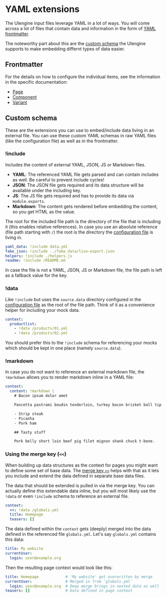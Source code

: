 # YAML extensions

The UIengine input files leverage YAML in a lot of ways.
You will come across a lot of files that contain data and information in the form of [YAML frontmatter](#frontmatter).

The noteworthy part about this are the [custom schema](#custom-schema) the UIengine supports to make embedding differnt types of data easier.

## Frontmatter

For the details on how to configure the individual items, see the information in the specific documentation:

- [Page](/basics/page/)
- [Component](/basics/component/)
- [Variant](/basics/variant/)

## Custom schema

These are the extensions you can use to embed/include data living in an external file.
You can use these custom YAML schemas in raw YAML files (like the configuration file) as well as in the frontmatter.

### !include

Includes the content of external YAML, JSON, JS or Markdown files.

- **YAML**: The referenced YAML file gets parsed and can contain includes as well. Be careful to prevent include cycles!
- **JSON**: The JSON file gets required and its data structure will be available under the including key.
- **JS**: The JS file gets required and has to provide its data via `module.exports`.
- **Markdown**: The content gets rendered before embedding the content, so you get HTML as the value.

The root for the included file path is the directory of the file that is including it (this enables relative references).
In case you use an absolute reference (file path starting with `/`) the root is the directory the [configuration file](/basics/config/) is living in.

```yaml
yaml_data: !include data.yml
fake_json: !include ../fake_data/live-export.json
helpers: !include ./helpers.js
readme: !include /README.md
```

In case the file is not a YAML, JSON, JS or Markdown file, the file path is left as a fallback value for the key.

### !data

Like `!include` but uses the `source.data` directory configured in the [configuration file](/basics/config/) as the root of the file path.
Think of it as a convenience helper for including your mock data.

```yaml
context:
  productlist:
    - !data /products/01.yml
    - !data /products/02.yml
```

You should prefer this to the `!include` schema for referencing your mocks which should be kept in one place (namely `source.data`).

### !markdown

In case you do not want to reference an external markdown file, the `!markdown` allows you to render markdown inline in a YAML file:

```yaml
context:
  content: !markdown |
    # Bacon ipsum dolor amet

    Pancetta pastrami boudin tenderloin, turkey bacon brisket ball tip shoulder meatloaf meatball jerky.

    - Strip steak
    - Picanha
    - Pork ham

    ## Tasty stuff

    Pork belly short loin beef pig filet mignon shank chuck t-bone.
```

### Using the merge key (`<<`)

When building up data structures as the context for pages you might want to define some set of base data.
The [merge key `<<`](http://www.yaml.org/refcard.html) helps with that as it lets you include and extend the data defined in separate base data files.

The data that should be extended is pulled in via the merge key.
You can actually define this extendable data inline, but you will most likely use the `!data` or even `!include` schema to reference an external file.

```yaml
context:
  <<: !data /globals.yml
  title: Homepage
  teasers: []
```

The data defined within the `context` gets (deeply) merged into the data defined in the referenced file `globals.yml`.
Let's say `globals.yml` contains this data:

```yaml
title: My website
currentUser:
  login: user@example.org
```

Then the resulting page context would look like this:

```yaml
title: Homepage            # 'My website' got overwritten by merge
currentUser:               # Merged in from 'globals.yml'
  login: user@example.org  # Deep merge brings in nested data as well
teasers: []                # Data defined in page context
```
